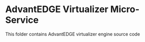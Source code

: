 # AdvantEDGE Virtualizer Micro-Service
This folder contains AdvantEDGE virtualizer engine source code
